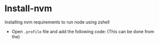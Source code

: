 # Install-nvm
Installing nvm requirements to run node using zshell

* Open `.profile` file and add the following code: (This can be done from the)
 